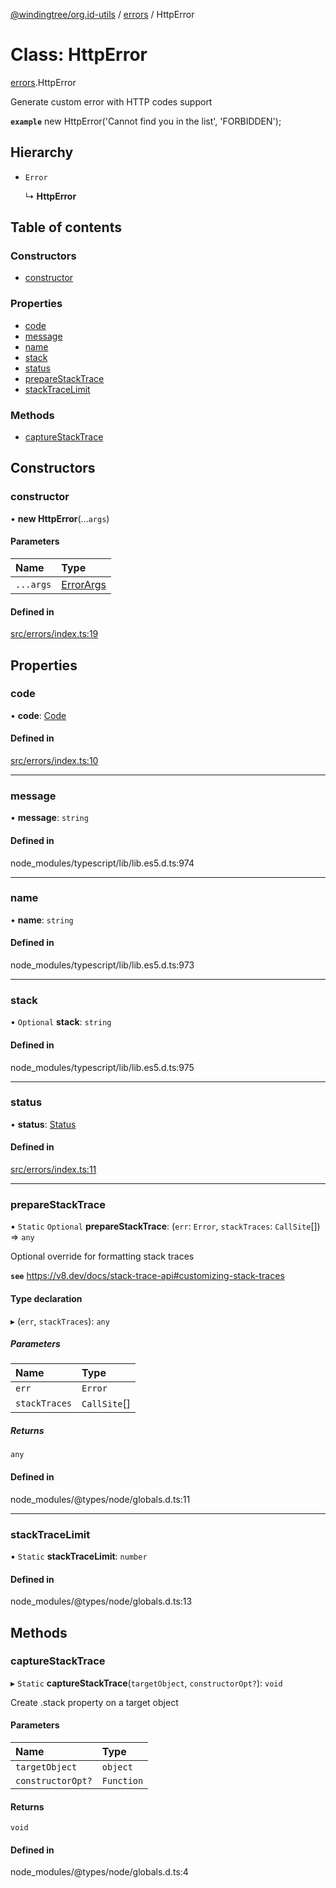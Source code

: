 [@windingtree/org.id-utils](../README.md) / [errors](../modules/errors.md) / HttpError

# Class: HttpError

[errors](../modules/errors.md).HttpError

Generate custom error with HTTP codes support

**`example`**
new HttpError('Cannot find you in the list', 'FORBIDDEN');

## Hierarchy

- `Error`

  ↳ **HttpError**

## Table of contents

### Constructors

- [constructor](errors.httperror.md#constructor)

### Properties

- [code](errors.httperror.md#code)
- [message](errors.httperror.md#message)
- [name](errors.httperror.md#name)
- [stack](errors.httperror.md#stack)
- [status](errors.httperror.md#status)
- [prepareStackTrace](errors.httperror.md#preparestacktrace)
- [stackTraceLimit](errors.httperror.md#stacktracelimit)

### Methods

- [captureStackTrace](errors.httperror.md#capturestacktrace)

## Constructors

### constructor

• **new HttpError**(...`args`)

#### Parameters

| Name | Type |
| :------ | :------ |
| `...args` | [ErrorArgs](../modules/errors.md#errorargs) |

#### Defined in

[src/errors/index.ts:19](https://github.com/windingtree/org.id-sdk/blob/c34f680/packages/utils/src/errors/index.ts#L19)

## Properties

### code

• **code**: [Code](../modules/http.md#code)

#### Defined in

[src/errors/index.ts:10](https://github.com/windingtree/org.id-sdk/blob/c34f680/packages/utils/src/errors/index.ts#L10)

___

### message

• **message**: `string`

#### Defined in

node_modules/typescript/lib/lib.es5.d.ts:974

___

### name

• **name**: `string`

#### Defined in

node_modules/typescript/lib/lib.es5.d.ts:973

___

### stack

• `Optional` **stack**: `string`

#### Defined in

node_modules/typescript/lib/lib.es5.d.ts:975

___

### status

• **status**: [Status](../modules/http.md#status)

#### Defined in

[src/errors/index.ts:11](https://github.com/windingtree/org.id-sdk/blob/c34f680/packages/utils/src/errors/index.ts#L11)

___

### prepareStackTrace

▪ `Static` `Optional` **prepareStackTrace**: (`err`: `Error`, `stackTraces`: `CallSite`[]) => `any`

Optional override for formatting stack traces

**`see`** https://v8.dev/docs/stack-trace-api#customizing-stack-traces

#### Type declaration

▸ (`err`, `stackTraces`): `any`

##### Parameters

| Name | Type |
| :------ | :------ |
| `err` | `Error` |
| `stackTraces` | `CallSite`[] |

##### Returns

`any`

#### Defined in

node_modules/@types/node/globals.d.ts:11

___

### stackTraceLimit

▪ `Static` **stackTraceLimit**: `number`

#### Defined in

node_modules/@types/node/globals.d.ts:13

## Methods

### captureStackTrace

▸ `Static` **captureStackTrace**(`targetObject`, `constructorOpt?`): `void`

Create .stack property on a target object

#### Parameters

| Name | Type |
| :------ | :------ |
| `targetObject` | `object` |
| `constructorOpt?` | `Function` |

#### Returns

`void`

#### Defined in

node_modules/@types/node/globals.d.ts:4
